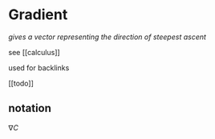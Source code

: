 # Gradient

_gives a vector representing the direction of steepest ascent_

see [[calculus]]

used for backlinks

[[todo]]

## notation

$\nabla C$
